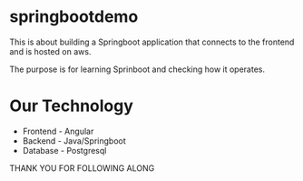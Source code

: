 # springbootdemo

This is about building a Springboot application that connects to the frontend and is hosted on aws.

The purpose is for learning Sprinboot and checking how it operates.

# Our Technology 
- Frontend - Angular
- Backend - Java/Springboot
- Database - Postgresql

THANK YOU FOR FOLLOWING ALONG
